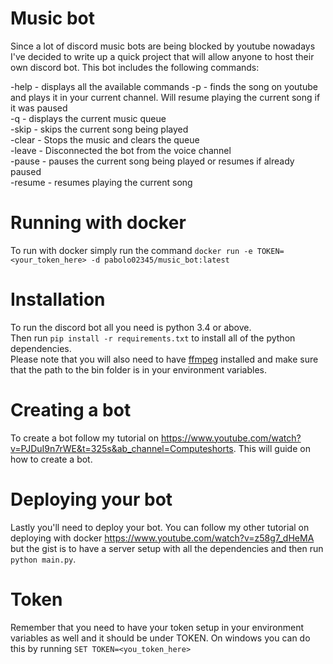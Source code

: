 # Music bot
Since a lot of discord music bots are being blocked by youtube nowadays I've decided to write up a quick project that will allow anyone to host their own discord bot. This bot includes the following commands:

-help - displays all the available commands
-p <keywords> - finds the song on youtube and plays it in your current channel. Will resume playing the current song if it was paused\
-q - displays the current music queue\
-skip - skips the current song being played\
-clear - Stops the music and clears the queue\
-leave - Disconnected the bot from the voice channel\
-pause - pauses the current song being played or resumes if already paused\
-resume - resumes playing the current song

# Running with docker
To run with docker simply run the command `docker run -e TOKEN=<your_token_here> -d pabolo02345/music_bot:latest`


# Installation
To run the discord bot all you need is python 3.4 or above.\
Then run `pip install -r requirements.txt` to install all of the python dependencies.\
Please note that you will also need to have [ffmpeg](https://ffmpeg.org/download.html) installed and make sure that the path to the bin folder is in your environment variables. 

# Creating a bot
To create a bot follow my tutorial on https://www.youtube.com/watch?v=PJDuI9n7rWE&t=325s&ab_channel=Computeshorts. This will guide on how to create a bot.

# Deploying your bot
Lastly you'll need to deploy your bot. You can follow my other tutorial on deploying with docker https://www.youtube.com/watch?v=z58g7_dHeMA but the gist is to have a server setup with all the dependencies and then run `python main.py`.

# Token
Remember that you need to have your token setup in your environment variables as well and it should be under TOKEN. On windows you can do this by running 
`SET TOKEN=<you_token_here>`

